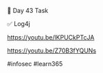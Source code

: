 🎯 Day 43 Task


✅ Log4j


https://youtu.be/lKPUCkPTcJA


https://youtu.be/Z70B3fYQUNs


#infosec #learn365
